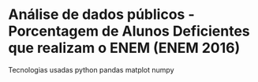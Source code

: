 # Análise de dados públicos - Porcentagem de Alunos Deficientes que realizam o ENEM (ENEM 2016)

Tecnologias usadas
python
pandas
matplot
numpy
